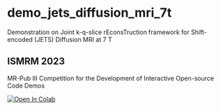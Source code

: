 # demo_jets_diffusion_mri_7t

Demonstration on Joint k-q-slice rEconsTruction framework for Shift-encoded (JETS) Diffusion MRI at 7 T

## ISMRM 2023

MR-Pub III Competition for the Development of Interactive Open-source Code Demos

[![Open In Colab](https://colab.research.google.com/assets/colab-badge.svg)](https://colab.research.google.com/github/ZhengguoTan/demo_jets_diffusion_mri_7t/blob/main/demo_jets_diffusion_mri_7t_llr.ipynb)
